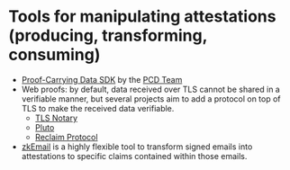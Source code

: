 # Tools for manipulating attestations (producing, transforming, consuming)

- [Proof-Carrying Data SDK](https://github.com/proofcarryingdata/zupass) by the [PCD Team](https://pcd.team/)
- Web proofs: by default, data received over TLS cannot be shared in a verifiable manner, but several projects aim to add a protocol on top of TLS to make the received data verifiable.
    - [TLS Notary](https://tlsnotary.org/)
    - [Pluto](https://pluto.xyz/)
    - [Reclaim Protocol](https://www.reclaimprotocol.org/)
- [zkEmail](https://prove.email/) is a highly flexible tool to transform signed emails into attestations to specific claims contained within those emails.